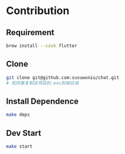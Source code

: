 # Contribution


## Requirement


```bash
brew install --cask flutter
```

## Clone 

```bash
git clone git@github.com:susuwoniu/chat.git
# 和同事复制该项目的.env到根目录
```

## Install Dependence

```bash
make deps
```

## Dev Start

```bash
make start
```